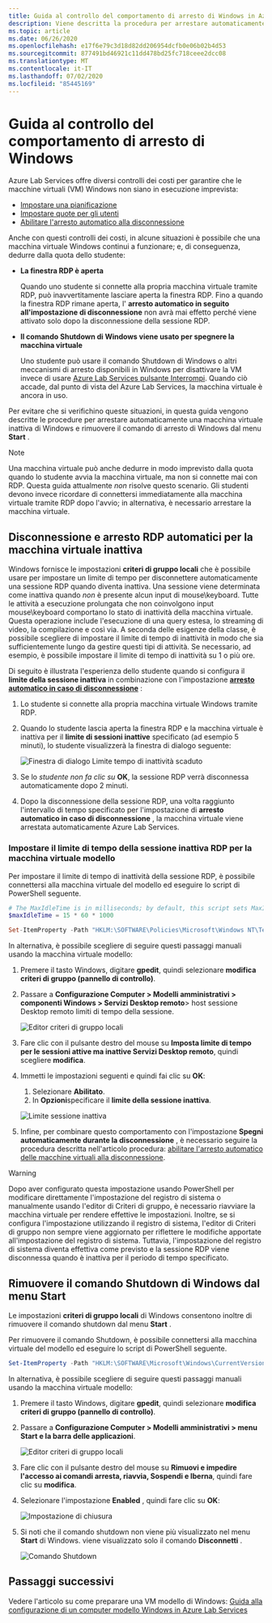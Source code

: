 ```yaml
---
title: Guida al controllo del comportamento di arresto di Windows in Azure Lab Services | Microsoft Docs
description: Viene descritta la procedura per arrestare automaticamente una macchina virtuale di Windows inattiva e rimuovere il comando di arresto di Windows.
ms.topic: article
ms.date: 06/26/2020
ms.openlocfilehash: e17f6e79c3d18d82dd206954dcfb0e06b02b4d53
ms.sourcegitcommit: 877491bd46921c11dd478bd25fc718ceee2dcc08
ms.translationtype: MT
ms.contentlocale: it-IT
ms.lasthandoff: 07/02/2020
ms.locfileid: "85445169"
---
```

# <a name="guide-to-controlling-windows-shutdown-behavior"></a>Guida al controllo del comportamento di arresto di Windows

Azure Lab Services offre diversi controlli dei costi per garantire che le macchine virtuali (VM) Windows non siano in esecuzione imprevista:
 - [Impostare una pianificazione](https://docs.microsoft.com/azure/lab-services/classroom-labs/tutorial-setup-classroom-lab#set-a-schedule-for-the-lab)
 - [Impostare quote per gli utenti](https://docs.microsoft.com/azure/lab-services/classroom-labs/how-to-configure-student-usage#set-quotas-for-users)
 - [Abilitare l'arresto automatico alla disconnessione](https://docs.microsoft.com/azure/lab-services/classroom-labs/how-to-enable-shutdown-disconnect)

Anche con questi controlli dei costi, in alcune situazioni è possibile che una macchina virtuale Windows continui a funzionare; e, di conseguenza, dedurre dalla quota dello studente:

- **La finestra RDP è aperta**
  
    Quando uno studente si connette alla propria macchina virtuale tramite RDP, può inavvertitamente lasciare aperta la finestra RDP.  Fino a quando la finestra RDP rimane aperta, l' **arresto automatico in seguito all'impostazione di disconnessione** non avrà mai effetto perché viene attivato solo dopo la disconnessione della sessione RDP.

- **Il comando Shutdown di Windows viene usato per spegnere la macchina virtuale**
  
    Uno studente può usare il comando Shutdown di Windows o altri meccanismi di arresto disponibili in Windows per disattivare la VM invece di usare [Azure Lab Services pulsante Interrompi](https://docs.microsoft.com/azure/lab-services/classroom-labs/how-to-use-classroom-lab#start-or-stop-the-vm).  Quando ciò accade, dal punto di vista del Azure Lab Services, la macchina virtuale è ancora in uso.
    
Per evitare che si verifichino queste situazioni, in questa guida vengono descritte le procedure per arrestare automaticamente una macchina virtuale inattiva di Windows e rimuovere il comando di arresto di Windows dal menu **Start** .  

> [!NOTE]
> Una macchina virtuale può anche dedurre in modo imprevisto dalla quota quando lo studente avvia la macchina virtuale, ma non si connette mai con RDP.  Questa guida attualmente *non* risolve questo scenario.  Gli studenti devono invece ricordare di connettersi immediatamente alla macchina virtuale tramite RDP dopo l'avvio; in alternativa, è necessario arrestare la macchina virtuale.

## <a name="automatic-rdp-disconnect-and-shutdown-for-idle-vm"></a>Disconnessione e arresto RDP automatici per la macchina virtuale inattiva

Windows fornisce le impostazioni **criteri di gruppo locali** che è possibile usare per impostare un limite di tempo per disconnettere automaticamente una sessione RDP quando diventa inattiva.  Una sessione viene determinata come inattiva quando *non* è presente alcun input di mouse\keyboard.  Tutte le attività a esecuzione prolungata che non coinvolgono input mouse\keyboard comportano lo stato di inattività della macchina virtuale.  Questa operazione include l'esecuzione di una query estesa, lo streaming di video, la compilazione e così via.  A seconda delle esigenze della classe, è possibile scegliere di impostare il limite di tempo di inattività in modo che sia sufficientemente lungo da gestire questi tipi di attività.  Se necessario, ad esempio, è possibile impostare il limite di tempo di inattività su 1 o più ore.

Di seguito è illustrata l'esperienza dello studente quando si configura il **limite della sessione inattiva** in combinazione con l'impostazione [**arresto automatico in caso di disconnessione**](https://docs.microsoft.com/azure/lab-services/classroom-labs/how-to-enable-shutdown-disconnect) :
 1. Lo studente si connette alla propria macchina virtuale Windows tramite RDP.
 2. Quando lo studente lascia aperta la finestra RDP e la macchina virtuale è inattiva per il **limite di sessioni inattive** specificato (ad esempio 5 minuti), lo studente visualizzerà la finestra di dialogo seguente:

    ![Finestra di dialogo Limite tempo di inattività scaduto](./media/how-to-windows-shutdown/idle-time-expired.png)

1. Se lo *studente non fa clic su* **OK**, la sessione RDP verrà disconnessa automaticamente dopo 2 minuti.
2. Dopo la disconnessione della sessione RDP, una volta raggiunto l'intervallo di tempo specificato per l'impostazione di **arresto automatico in caso di disconnessione** , la macchina virtuale viene arrestata automaticamente Azure Lab Services.

### <a name="set-rdp-idle-session-time-limit-on-the-template-vm"></a>Impostare il limite di tempo della sessione inattiva RDP per la macchina virtuale modello

Per impostare il limite di tempo di inattività della sessione RDP, è possibile connettersi alla macchina virtuale del modello ed eseguire lo script di PowerShell seguente.

```powershell
# The MaxIdleTime is in milliseconds; by default, this script sets MaxIdleTime to 15 minutes.
$maxIdleTime = 15 * 60 * 1000

Set-ItemProperty -Path "HKLM:\SOFTWARE\Policies\Microsoft\Windows NT\Terminal Services" -Name "MaxIdleTime" -Value $maxIdleTime -Force
```
In alternativa, è possibile scegliere di seguire questi passaggi manuali usando la macchina virtuale modello:

1. Premere il tasto Windows, digitare **gpedit**, quindi selezionare **modifica criteri di gruppo (pannello di controllo)**.

1. Passare a **Configurazione Computer > Modelli amministrativi > componenti Windows > Servizi Desktop remoto**> host sessione Desktop remoto limiti di tempo della sessione.  

    ![Editor criteri di gruppo locali](./media/how-to-windows-shutdown/group-policy-idle.png)
   
1. Fare clic con il pulsante destro del mouse su **Imposta limite di tempo per le sessioni attive ma inattive Servizi Desktop remoto**, quindi scegliere **modifica**.

1. Immetti le impostazioni seguenti e quindi fai clic su **OK**:
   1. Selezionare **Abilitato**.
   1. In **Opzioni**specificare il **limite della sessione inattiva**.

    ![Limite sessione inattiva](./media/how-to-windows-shutdown/edit-idle-time-limit.png)

1. Infine, per combinare questo comportamento con l'impostazione **Spegni automaticamente durante la disconnessione** , è necessario seguire la procedura descritta nell'articolo procedura: [abilitare l'arresto automatico delle macchine virtuali alla disconnessione](https://docs.microsoft.com/azure/lab-services/classroom-labs/how-to-enable-shutdown-disconnect).

> [!WARNING]
> Dopo aver configurato questa impostazione usando PowerShell per modificare direttamente l'impostazione del registro di sistema o manualmente usando l'editor di Criteri di gruppo, è necessario riavviare la macchina virtuale per rendere effettive le impostazioni.  Inoltre, se si configura l'impostazione utilizzando il registro di sistema, l'editor di Criteri di gruppo non sempre viene aggiornato per riflettere le modifiche apportate all'impostazione del registro di sistema. Tuttavia, l'impostazione del registro di sistema diventa effettiva come previsto e la sessione RDP viene disconnessa quando è inattiva per il periodo di tempo specificato.

## <a name="remove-windows-shutdown-command-from-start-menu"></a>Rimuovere il comando Shutdown di Windows dal menu Start

Le impostazioni **criteri di gruppo locali** di Windows consentono inoltre di rimuovere il comando shutdown dal menu **Start** .

Per rimuovere il comando Shutdown, è possibile connettersi alla macchina virtuale del modello ed eseguire lo script di PowerShell seguente.

```powershell
Set-ItemProperty -Path "HKLM:\SOFTWARE\Microsoft\Windows\CurrentVersion\Policies\Explorer" -Name "HidePowerOptions" -Value 1 -Force
```

In alternativa, è possibile scegliere di seguire questi passaggi manuali usando la macchina virtuale modello:

1. Premere il tasto Windows, digitare **gpedit**, quindi selezionare **modifica criteri di gruppo (pannello di controllo)**.

1. Passare a **Configurazione Computer > Modelli amministrativi > menu Start e la barra delle applicazioni**.  

    ![Editor criteri di gruppo locali](./media/how-to-windows-shutdown/group-policy-shutdown.png)

1. Fare clic con il pulsante destro del mouse su **Rimuovi e impedire l'accesso ai comandi arresta, riavvia, Sospendi e Iberna**, quindi fare clic su **modifica**.

1. Selezionare l'impostazione **Enabled** , quindi fare clic su **OK**:
 
   ![Impostazione di chiusura](./media/how-to-windows-shutdown/edit-shutdown.png)

1. Si noti che il comando shutdown non viene più visualizzato nel menu **Start** di Windows. viene visualizzato solo il comando **Disconnetti** .

    ![Comando Shutdown](./media/how-to-windows-shutdown/start-menu.png)

## <a name="next-steps"></a>Passaggi successivi
Vedere l'articolo su come preparare una VM modello di Windows: [Guida alla configurazione di un computer modello Windows in Azure Lab Services](how-to-prepare-windows-template.md)